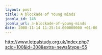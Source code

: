 ```yaml
---
layout: post
title: A blockade of Young minds
joomla_id: 146
joomla_url: a-blockade-of-young-minds
date: 2008-11-14 11:25:14.000000000 +01:00
---
```

<p><a href="http://www.letpalstudy.org.uk/index.php?scid=100&id=308&extra=news&type=55">http://www.letpalstudy.org.uk/index.php?scid=100&id=308&extra=news&type=55</a></p>
